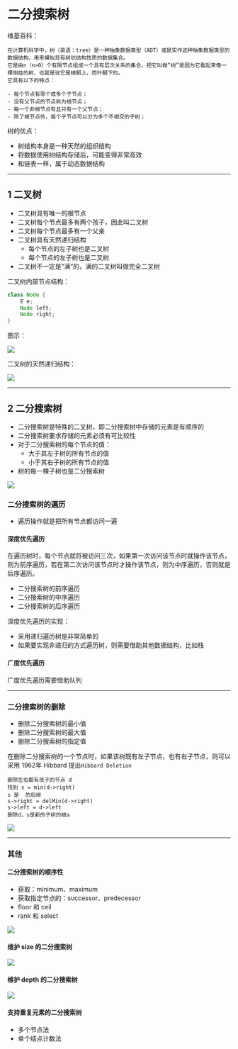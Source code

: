 # 二分搜索树

维基百科：

    在计算机科学中，树（英语：tree）是一种抽象数据类型（ADT）或是实作这种抽象数据类型的数据结构，用来模拟具有树状结构性质的数据集合。
    它是由n（n>0）个有限节点组成一个具有层次关系的集合。把它叫做“树”是因为它看起来像一棵倒挂的树，也就是说它是根朝上，而叶朝下的。
    它具有以下的特点：

    - 每个节点有零个或多个子节点；
    - 没有父节点的节点称为根节点；
    - 每一个非根节点有且只有一个父节点；
    - 除了根节点外，每个子节点可以分为多个不相交的子树；


树的优点：

- 树结构本身是⼀种天然的组织结构
- 将数据使⽤树结构存储后，可能变得非常⾼效
- 和链表⼀样，属于动态数据结构

---
## 1 二叉树

- 二叉树具有唯一的根节点
- ⼆叉树每个节点最多有两个孩⼦，因此叫二叉树
- ⼆叉树每个节点最多有⼀个⽗亲
- ⼆叉树具有天然递归结构
    - 每个节点的左⼦树也是⼆叉树
    - 每个节点的左⼦树也是⼆叉树
- ⼆叉树不⼀定是“满”的，满的二叉树叫做完全二叉树

二叉树内部节点结构：

```java
class Node {
    E e;
    Node left;
    Node right;
}
```

图示：

![](index_files/7aec8e51-196e-45d9-807b-12bb5b8bfce8.jpg)

二叉树的天然递归结构：

![](index_files/99a354d1-f744-4cfa-84a1-7d52be9d0c06.jpg)


---
## 2 二分搜索树

- ⼆分搜索树是特殊的⼆叉树，即二分搜索树中存储的元素是有顺序的
- 二分搜索树要求存储的元素必须有可⽐较性
- 对于⼆分搜索树的每个节点的值：
    - ⼤于其左⼦树的所有节点的值
    - ⼩于其右⼦树的所有节点的值
- 树的每⼀棵⼦树也是⼆分搜索树

![](index_files/921984eb-915f-47d1-b09c-6c9753ff3892.jpg)

### 二分搜索树的遍历

- 遍历操作就是把所有节点都访问⼀遍

#### 深度优先遍历

在遍历树时，每个节点就将被访问三次，如果第一次访问该节点时就操作该节点，则为前序遍历，若在第二次访问该节点时才操作该节点，则为中序遍历，否则就是后序遍历。

- ⼆分搜索树的前序遍历
- ⼆分搜索树的中序遍历
- ⼆分搜索树的后序遍历

深度优先遍历的实现：

- 采用递归遍历树是非常简单的
- 如果要实现非递归的方式遍历树，则需要借助其他数据结构，比如栈

#### 广度优先遍历

广度优先遍历需要借助队列

---
### 二分搜索树的删除

- 删除二分搜索树的最⼩值
- 删除二分搜索树的最大值
- 删除二分搜索树的指定值

在删除二分搜索树的一个节点时，如果该树既有左子节点，也有右子节点，则可以采用 1962年 Hibbard 提出`Hibbard Deletion`

```
删除左右都有孩⼦的节点 d    
找到 s = min(d->right)    
s 是  的后继 
s->right = delMin(d->right)    
s->left = d->left    
删除d，s是新的⼦树的根a 
```

![](index_files/0f0076aa-acf8-49ef-b270-3729ff077fb4.jpg)

---
### 其他

#### 二分搜索树的顺序性

- 获取：minimum、maximum
- 获取指定节点的：successor、predecessor
- floor 和 ceil
- rank 和 select

![](index_files/34cb76cf-6269-4c47-8443-c90838056a5f.jpg)

#### 维护 size 的二分搜索树

![](index_files/b9619d21-953d-451a-bf54-73cbc200ebdc.jpg)

#### 维护 depth 的二分搜索树

![](index_files/58bcceb9-7de6-4b28-b7f3-337038de8fc8.jpg)

#### 支持重复元素的二分搜索树

- 多个节点法
- 单个结点计数法

